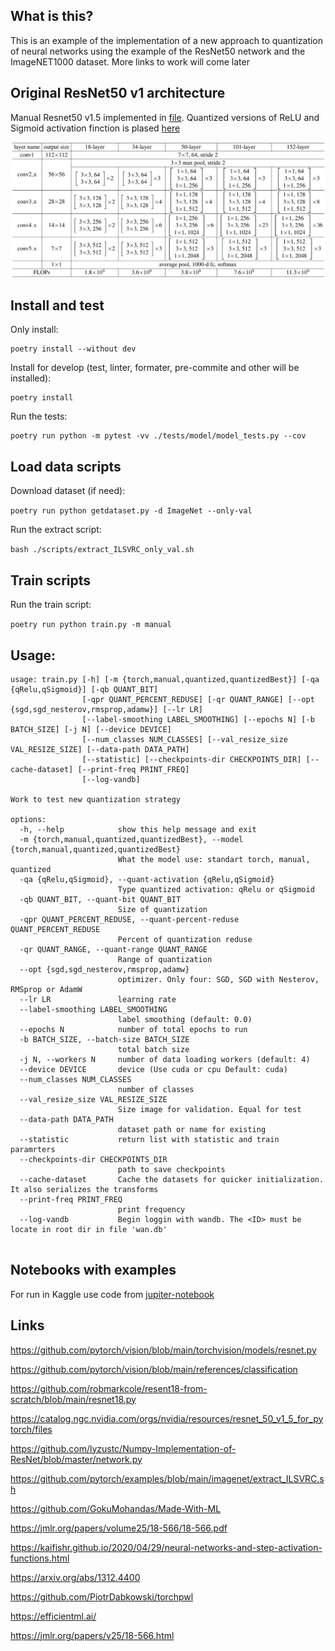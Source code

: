 
## What is this?


This is an example of the implementation of a new approach to quantization of neural networks using the example of the ResNet50 network and the ImageNET1000 dataset.  More links to work will come later

## Original ResNet50 v1 architecture

Manual Resnet50 v1.5 implemented in [file](./resnet50.py). Quantized versions of ReLU and Sigmoid activation finction is plased [here](./qrelu.py)

![ResNet architechture](./images/resnet_arch)


## Install and test

Only install:

```
poetry install --without dev
```


Install for develop (test, linter, formater, pre-commite and other will be installed):

```
poetry install
```

Run the tests:

```
poetry run python -m pytest -vv ./tests/model/model_tests.py --cov
```

## Load data scripts

Download dataset (if need):

`poetry run python getdataset.py -d ImageNet --only-val`

Run the extract script:

`bash ./scripts/extract_ILSVRC_only_val.sh`


## Train scripts


Run the train script:

`poetry run python train.py -m manual`

## Usage:

```
usage: train.py [-h] [-m {torch,manual,quantized,quantizedBest}] [-qa {qRelu,qSigmoid}] [-qb QUANT_BIT]                
                [-qpr QUANT_PERCENT_REDUSE] [-qr QUANT_RANGE] [--opt {sgd,sgd_nesterov,rmsprop,adamw}] [--lr LR]       
                [--label-smoothing LABEL_SMOOTHING] [--epochs N] [-b BATCH_SIZE] [-j N] [--device DEVICE]              
                [--num_classes NUM_CLASSES] [--val_resize_size VAL_RESIZE_SIZE] [--data-path DATA_PATH]                
                [--statistic] [--checkpoints-dir CHECKPOINTS_DIR] [--cache-dataset] [--print-freq PRINT_FREQ]          
                [--log-vandb]

Work to test new quantization strategy

options:                                                   
  -h, --help            show this help message and exit
  -m {torch,manual,quantized,quantizedBest}, --model {torch,manual,quantized,quantizedBest}                            
                        What the model use: standart torch, manual, quantized                                          
  -qa {qRelu,qSigmoid}, --quant-activation {qRelu,qSigmoid}                                                            
                        Type quantized activation: qRelu or qSigmoid                                                   
  -qb QUANT_BIT, --quant-bit QUANT_BIT
                        Size of quantization
  -qpr QUANT_PERCENT_REDUSE, --quant-percent-reduse QUANT_PERCENT_REDUSE                                               
                        Percent of quantization reduse
  -qr QUANT_RANGE, --quant-range QUANT_RANGE
                        Range of quantization
  --opt {sgd,sgd_nesterov,rmsprop,adamw}
                        optimizer. Only four: SGD, SGD with Nesterov, RMSprop or AdamW                                 
  --lr LR               learning rate
  --label-smoothing LABEL_SMOOTHING
                        label smoothing (default: 0.0)
  --epochs N            number of total epochs to run
  -b BATCH_SIZE, --batch-size BATCH_SIZE
                        total batch size
  -j N, --workers N     number of data loading workers (default: 4)                                                    
  --device DEVICE       device (Use cuda or cpu Default: cuda)                                                         
  --num_classes NUM_CLASSES                                
                        number of classes
  --val_resize_size VAL_RESIZE_SIZE
                        Size image for validation. Equal for test                                                      
  --data-path DATA_PATH                                    
                        dataset path or name for existing
  --statistic           return list with statistic and train paramrters                                                
  --checkpoints-dir CHECKPOINTS_DIR
                        path to save checkpoints
  --cache-dataset       Cache the datasets for quicker initialization. It also serializes the transforms               
  --print-freq PRINT_FREQ                                  
                        print frequency
  --log-vandb           Begin loggin with wandb. The <ID> must be locate in root dir in file 'wan.db'      


```


## Notebooks with examples

For run in Kaggle use code from  [jupiter-notebook](./notebooks/train_example_on_Kaggle.ipynb)




## Links

https://github.com/pytorch/vision/blob/main/torchvision/models/resnet.py

https://github.com/pytorch/vision/blob/main/references/classification

https://github.com/robmarkcole/resent18-from-scratch/blob/main/resnet18.py

https://catalog.ngc.nvidia.com/orgs/nvidia/resources/resnet_50_v1_5_for_pytorch/files

https://github.com/lyzustc/Numpy-Implementation-of-ResNet/blob/master/network.py

https://github.com/pytorch/examples/blob/main/imagenet/extract_ILSVRC.sh

https://github.com/GokuMohandas/Made-With-ML

https://jmlr.org/papers/volume25/18-566/18-566.pdf

https://kaifishr.github.io/2020/04/29/neural-networks-and-step-activation-functions.html

https://arxiv.org/abs/1312.4400

https://github.com/PiotrDabkowski/torchpwl

https://efficientml.ai/

https://jmlr.org/papers/v25/18-566.html
